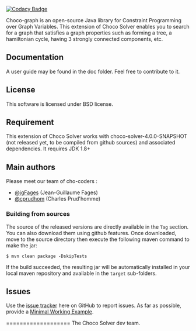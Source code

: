 [![Codacy Badge](https://api.codacy.com/project/badge/Grade/3f09a253fa3349938d9310c0f52b4c46)](https://www.codacy.com/app/jg-fages/choco-graph?utm_source=github.com&amp;utm_medium=referral&amp;utm_content=chocoteam/choco-graph&amp;utm_campaign=Badge_Grade)

Choco-graph is an open-source Java library for Constraint Programming over Graph Variables. 
This extension of Choco Solver enables you to search for a graph that satisfies a graph properties such as 
forming a tree, a hamiltonian cycle, having 3 strongly connected components, etc.

## Documentation

A user guide may be found in the doc folder. Feel free to contribute to it. 

## License

This software is licensed under BSD license. 

## Requirement ##

This extension of Choco Solver works with choco-solver-4.0.0-SNAPSHOT (not released yet, to be compiled from github sources) and associated dependencies. It requires JDK 1.8+

## Main authors

Please meet our team of cho-coders : 

- [@jgFages](https://github.com/jgFages) (Jean-Guillaume Fages)
- [@cprudhom](https://github.com/cprudhom) (Charles Prud'homme)


### Building from sources ###

The source of the released versions are directly available in the `Tag` section.
You can also download them using github features.
Once downloaded, move to the source directory then execute the following maven command
to make the jar:

    $ mvn clean package -DskipTests

If the build succeeded, the resulting jar will be automatically
installed in your local maven repository and available in the `target` sub-folders.

## Issues

Use the [issue tracker](https://github.com/chocoteam/choco-graph/issues) here on GitHub to report issues.
As far as possible, provide a [Minimal Working Example](https://en.wikipedia.org/wiki/Minimal_Working_Example).


===================
The Choco Solver dev team.
